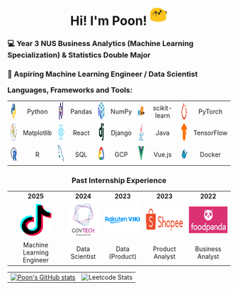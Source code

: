 <h1 align="center">
    Hi! I'm Poon!
    <img src="party_blob.gif" alt="Blob" width="40px" padding="0"/>
</h1>

<h3 align="left">💻 Year 3 NUS Business Analytics (Machine Learning Specialization) & Statistics Double Major</h3>
<h3 align="left">🤖 Aspiring Machine Learning Engineer / Data Scientist</h3>

  <h3 style="margin: 0; padding: 0;">Languages, Frameworks and Tools:</h3>
  <table align="center" width="100%" style="border-collapse: collapse;">
    <tr>
      <td align="center"><a href="https://www.python.org" target="_blank" rel="noreferrer"><img src="https://raw.githubusercontent.com/devicons/devicon/master/icons/python/python-original.svg" alt="Python" width="40" height="40" /></a></td>
      <td align="center">Python</td>
      <td align="center"><a href="https://pandas.pydata.org/" target="_blank" rel="noreferrer"><img src="https://raw.githubusercontent.com/devicons/devicon/2ae2a900d2f041da66e950e4d48052658d850630/icons/pandas/pandas-original.svg" alt="Pandas" width="40" height="40" /></a></td>
      <td align="center">Pandas</td>
      <td align="center"><a href="https://numpy.org/" target="_blank" rel="noreferrer"><img src="https://raw.githubusercontent.com/devicons/devicon/master/icons/numpy/numpy-original.svg" alt="NumPy" width="40" height="40" /></a></td>
      <td align="center">NumPy</td>
      <td align="center"><a href="https://scikit-learn.org/" target="_blank" rel="noreferrer"><img src="https://raw.githubusercontent.com/devicons/devicon/master/icons/scikitlearn/scikitlearn-original.svg" alt="scikit-learn" width="40" height="40" /></a></td>
      <td align="center">scikit-learn</td>
      <td align="center"><a href="https://pytorch.org/" target="_blank" rel="noreferrer"><img src="https://raw.githubusercontent.com/devicons/devicon/master/icons/pytorch/pytorch-original.svg" alt="PyTorch" width="40" height="40" /></a></td>
      <td align="center">PyTorch</td>
    </tr>
    <tr>
      <td align="center"><a href="https://matplotlib.org/" target="_blank" rel="noreferrer"><img src="https://raw.githubusercontent.com/devicons/devicon/master/icons/matplotlib/matplotlib-original.svg" alt="Matplotlib" width="40" height="40" /></a></td>
      <td align="center">Matplotlib</td>
      <td align="center"><a href="https://reactjs.org/" target="_blank" rel="noreferrer"><img src="https://raw.githubusercontent.com/devicons/devicon/master/icons/react/react-original.svg" alt="React" width="40" height="40" /></a></td>
      <td align="center">React</td>
      <td align="center"><a href="https://www.djangoproject.com/" target="_blank" rel="noreferrer"><img src="https://raw.githubusercontent.com/devicons/devicon/master/icons/django/django-plain.svg" alt="Django" width="40" height="40" /></a></td>
      <td align="center">Django</td>
      <td align="center"><a href="https://www.java.com/" target="_blank" rel="noreferrer"><img src="https://raw.githubusercontent.com/devicons/devicon/master/icons/java/java-original.svg" alt="Java" width="40" height="40" /></a></td>
      <td align="center">Java</td>
      <td align="center"><a href="https://www.tensorflow.org/" target="_blank" rel="noreferrer"><img src="https://raw.githubusercontent.com/devicons/devicon/master/icons/tensorflow/tensorflow-original.svg" alt="TensorFlow" width="40" height="40" /></a></td>
      <td align="center">TensorFlow</td>
    </tr>
    <tr>
      <td align="center"><a href="https://www.r-project.org/" target="_blank" rel="noreferrer"><img src="https://raw.githubusercontent.com/devicons/devicon/master/icons/r/r-original.svg" alt="R" width="40" height="40" /></a></td>
      <td align="center">R</td>
      <td align="center"><a href="https://www.mysql.com/" target="_blank" rel="noreferrer"><img src="https://raw.githubusercontent.com/devicons/devicon/master/icons/mysql/mysql-original.svg" alt="SQL" width="40" height="40" /></a></td>
      <td align="center">SQL</td>
      <td align="center"><a href="https://cloud.google.com/" target="_blank" rel="noreferrer"><img src="https://raw.githubusercontent.com/devicons/devicon/master/icons/googlecloud/googlecloud-original.svg" alt="GCP" width="40" height="40" /></a></td>
      <td align="center">GCP</td>
      <td align="center"><a href="https://vuejs.org/" target="_blank" rel="noreferrer"><img src="https://raw.githubusercontent.com/devicons/devicon/master/icons/vuejs/vuejs-original.svg" alt="Vue.js" width="40" height="40" /></a></td>
      <td align="center">Vue.js</td>
      <td align="center"><a href="https://www.docker.com/" target="_blank" rel="noreferrer"><img src="https://raw.githubusercontent.com/devicons/devicon/master/icons/docker/docker-original.svg" alt="Docker" width="40" height="40" /></a></td>
      <td align="center">Docker</td>
    </tr>
  </table>

<h3 style="text-align: center; margin-bottom: 10px;">Past Internship Experience</h3>
<table style="width: 100%; text-align: center; table-layout: fixed; border-collapse: collapse;">
  <tr>
    <!-- Year Row -->
    <td style="text-align: center;"><b>2025</b></td>
    <td style="text-align: center;"><b>2024</b></td>
    <td style="text-align: center;"><b>2023</b></td>
    <td style="text-align: center;"><b>2023</b></td>
    <td style="text-align: center;"><b>2022</b></td>
  </tr>
  <tr>
    <!-- Company Icon Row -->
    <td style="text-align: center;"><img src="tiktok.png" alt="TikTok" width="80" height="80"></td>
    <td style="text-align: center;"><img src="govtech.png" alt="GovTech" width="80" height="80"></td>
    <td style="text-align: center;"><img src="rakuten-viki.png" alt="Rakuten Viki" width="80" height="80"></td>
    <td style="text-align: center;"><img src="shopee-new.png" alt="Shopee" width="120" height="50"></td>
    <td style="text-align: center;"><img src="foodpanda.jpeg" alt="foodpanda" width="120" height="60"></td>
  </tr>
  <tr>
    <!-- Role Row -->
    <td style="text-align: center;">Machine Learning Engineer</td>
    <td style="text-align: center;">Data Scientist</td>
    <td style="text-align: center;">Data (Product)</td>
    <td style="text-align: center;">Product Analyst</td>
    <td style="text-align: center;">Business Analyst</td>
  </tr>
</table>

<table>
  <tr>
    <td>
      <a href="https://github.com/anuraghazra/github-readme-stats">
        <img src="https://github-readme-stats.vercel.app/api?username=poon-zx" alt="Poon's GitHub stats" />
      </a>
    </td>
    <td>
      <img src="https://leetcard.jacoblin.cool/poonzx?ext=heatmap" alt="Leetcode Stats" />
    </td>
  </tr>
</table>
